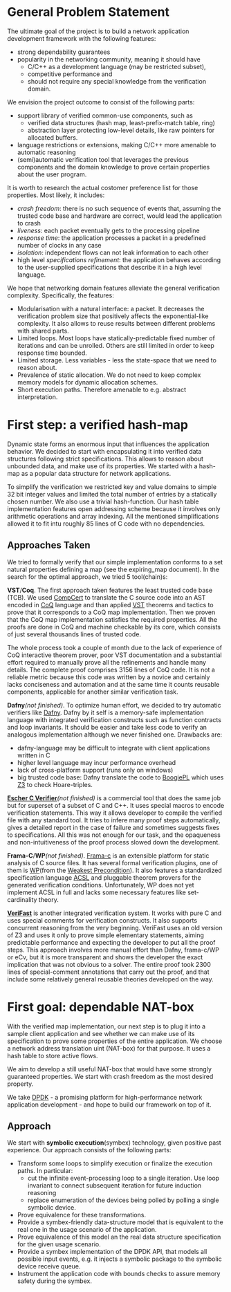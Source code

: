 # General Problem Statement

The ultimate goal of the project is to build a network application development framework with the following features:
- strong dependability guarantees
- popularity in the networking community, meaning it should have
  - C/C++ as a development language (may be restricted subset),
  - competitive performance and
  - should not require any special knowledge from the verification domain.

We envision the project outcome to consist of the following parts:
- support library of verified common-use components, such as
  - verified data structures (hash map, least-prefix-match table, ring)
  - abstraction layer protecting low-level details, like raw pointers for allocated buffers.
- language restrictions or extensions, making C/C++ more amenable to automatic reasoning
- (semi)automatic verification tool that leverages the previous components and the domain knowledge to prove certain properties about the user program.

It is worth to research the actual costomer preference list for those properties. Most likely, it includes:
- *crash freedom*: there is no such sequence of events that, assuming the trusted code base and hardware are correct, would lead the application to crash
- *liveness*: each packet eventually gets to the processing pipeline
- *response time*: the application processes a packet in a predefined number of clocks in any case
- *isolation*: independent flows can not leak information to each other
- high level *specifications refinement*: the application behaves according to the user-supplied specifications that describe it in a high level language.

We hope that networking domain features alleviate the general verification complexity. Specifically, the features:
- Modularisation with a natural interface: a packet. It decreases the verification problem size that positively affects the exponential-like complexity. It also allows to reuse results between different problems with shared parts.
- Limited loops. Most loops have statically-predictable fixed number of iterations and can be unrolled. Others are still limited in order to keep response time bounded.
- Limited storage. Less variables - less the state-space that we need to reason about.
- Prevalence of static allocation. We do not need to keep complex memory models for dynamic allocation schemes.
- Short execution paths. Therefore amenable to e.g. abstract interpretation.


# First step: a verified hash-map

Dynamic state forms an enormous input that influences the application behavior. We decided to start with encapsulating it into verified data structures following strict specifications. This allows to reason about unbounded data, and make use of its properties. We started with a hash-map as a popular data structure for network applications.

To simplify the verification we restricted key and value domains to simple 32 bit integer values and limited the total number of entries by a statically chosen number. We also use a trivial hash-function. Our hash table implementation features open addressing scheme because it involves only arithmetic operations and array indexing. All the mentioned simplifications allowed it to fit intu roughly 85 lines of C code with no dependencies.

## Approaches Taken
We tried to formally verify that our simple implementation conforms to a set natural properties defining a map (see the expiring_map document). In the search for the optimal approach, we tried 5 tool(chain)s:

**VST**/**Coq**. The first approach taken features the least trusted code base (TCB). We used [CompCert](http://compcert.inria.fr/) to translate the C source code into an AST encoded in [CoQ](https://coq.inria.fr/) language and than applied [VST](http://vst.cs.princeton.edu/) theorems and tactics to prove that it corresponds to a CoQ map implementation. Then we proven that the CoQ map implementation satisfies the required properties. All the proofs are done in CoQ and machine checkable by its core, which consists of just several thousands lines of trusted code.

The whole process took a couple of month due to the lack of experience of CoQ interactive theorem prover, poor VST documentation and a substantial effort required to manually prove all the refinements and handle many details. The complete proof comprises 3156 lines of CoQ code. It is not a reliable metric because this code was written by a novice and certainly lacks conciseness and automation and at the same time it counts reusable components, applicable for another similar verification task.

**Dafny**_(not finished)_. To optimize human effort, we decided to try automatic verifiers like [Dafny](http://dafny.codeplex.com/). Dafny by it self is a memory-safe implementation language with integrated verification constructs such as function contracts and loop invariants. It should be easier and take less code to verify an analogous implementation although we never finished one. Drawbacks are: 
* dafny-language may be difficult to integrate with client applications written in C
* higher level language may incur performance overhead
* lack of cross-platform support (runs only on windows)
* big trusted code base: Dafny translate the code to [BoogiePL](https://boogie.codeplex.com/) which uses [Z3](https://github.com/Z3Prover/z3/wiki) to check Hoare-triples.

[**Escher C Verifier**](http://www.eschertech.com/products/ecv.php)_(not finished)_ is a commercial tool that does the same job but for superset of a subset of C and C++. It uses special macros to encode verification statements. This way it allows developer to compile the verified file with any standard tool. It tries to infere many proof steps automatically, gives a detailed report in the case of failure and sometimes suggests fixes to specifications. All this was not enough for our task, and the opaqueness and non-intuitiveness of the proof process slowed down the development.

**Frama-C**/**WP**_(not finished)_. [Frama-c](http://frama-c.com/) is an extensible platform for static analysis of C source files. It has several formal verification plugins, one of them is [WP](http://frama-c.com/wp.html)(from the [Weakest Precondition][1]). It also features a standardized specification language [ACSL](http://frama-c.com/acsl.html) and pluggable theorem provers for the generated verification conditions. Unfortunately, WP does not yet implement ACSL in full and lacks some necessary features like set-cardinality theory.

[**VeriFast**](http://people.cs.kuleuven.be/~bart.jacobs/verifast/) is another integrated verification system. It works with pure C and uses special comments for verification constructs. It also supports concurrent reasoning from the very beginning. VeriFast uses an old version of Z3 and uses it only to prove simple elementary statements, aiming predictable performance and expecting the developer to put all the proof steps. This approach involves more manual effort than Dafny, frama-c/WP or eCv, but it is more transparent and shows the developer the exact implication that was not obvious to a solver. The entire proof took 2300 lines of special-comment annotations that carry out the proof, and that include some relatively general reusable theories developed on the way.


# First goal: dependable NAT-box

With the verified map implementation, our next step is to plug it into a sample client application and see whether we can make use of its specification to prove some properties of the entire application. We choose a network address translation uint (NAT-box) for that purpose. It uses a hash table to store active flows.

We aim to develop a still useful NAT-box that would have some strongly guaranteed properties. We start with crash freedom as the most desired property.

We take [DPDK](http://dpdk.org/) - a promising platform for high-performance network application development - and hope to build our framework on top of it.

## Approach

We start with **symbolic execution**(symbex) technology, given positive past experience. Our approach consists of the following parts:
* Transform some loops to simplify execution or finalize the execution paths. In particular:
  * cut the infinite event-processing loop to a single iteration. Use loop invariant to connect subsequent iteration for future induction reasoning
  * replace enumeration of the devices being polled by polling a single symbolic device.
* Prove equivalence for these transformations.
* Provide a symbex-friendly data-structure model that is equivalent to the real one in the usage scenario of the application.
* Prove equivalence of this model an the real data structure specification for the given usage scenario.
* Provide a symbex implementation of the DPDK API, that models all possible input events, e.g. it injects a symbolic package to the symbolic device receive queue.
* Instrument the application code with bounds checks to assure memory safety during the symbex.

[1]: https://en.wikipedia.org/wiki/Predicate_transformer_semantics#Specification_statement_.28or_weakest-precondition_of_procedure_call.29